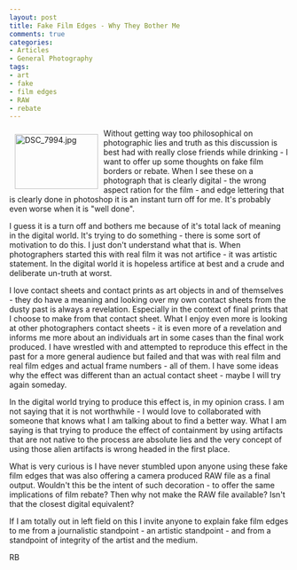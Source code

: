 ```yaml
---
layout: post
title: Fake Film Edges - Why They Bother Me
comments: true
categories:
- Articles
- General Photography
tags:
- art
- fake
- film edges
- RAW
- rebate
---
```

<a rel="lightbox" href="/wp-content/uploads/2009/06/DSC_7994.jpg"><img title="DSC_7994.jpg" src="/wp-content/uploads/2009/06/.thumbs/.DSC_7994.jpg" border="0" alt="DSC_7994.jpg" hspace="10" vspace="10" width="150" height="99" align="left" /></a>Without getting way too philosophical on photographic lies and truth as this discussion is best had with really close friends while drinking - I want to offer up some thoughts on fake film borders or rebate. When I see these on a photograph that is clearly digital - the wrong aspect ration for the film - and edge lettering that is clearly done in photoshop it is an instant turn off for me. It's probably even worse when it is "well done".

I guess it is a turn off and bothers me because of it's total lack of meaning in the digital world. It's trying to do something - there is some sort of motivation to do this. I just don't understand what that is. When photographers started this with real film it was not artifice - it was artistic statement. In the digital world it is hopeless artifice at best and a crude and deliberate un-truth at worst.

I love contact sheets and contact prints as art objects in and of themselves - they do have a meaning and looking over my own contact sheets from the dusty past is always a revelation. Especially in the context of final prints that I choose to make from that contact sheet. What I enjoy even more is looking at other photographers contact sheets - it is even more of a revelation and informs me more about an individuals art in some cases than the final work produced. I have wrestled with and attempted to reproduce this effect in the past for a more general audience but failed and that was with real film and real film edges and actual frame numbers - all of them. I have some ideas why the effect was different than an actual contact sheet - maybe I will try again someday.

In the digital world trying to produce this effect is, in my opinion crass. I am not saying that it is not worthwhile - I would love to collaborated with someone that knows what I am talking about to find a better way. What I am saying is that trying to produce the effect of containment by using artifacts that are not native to the process are absolute lies and the very concept of using those alien artifacts is wrong headed in the first place.

What is very curious is I have never stumbled upon anyone using these fake film edges that was also offering a camera produced RAW file as a final output. Wouldn't this be the intent of such decoration - to offer the same implications of film rebate? Then why not make the RAW file available? Isn't that the closest digital equivalent?

If I am totally out in left field on this I invite anyone to explain fake film edges to me from a journalistic standpoint - an artistic standpoint - and from a standpoint of integrity of the artist and the medium.

RB